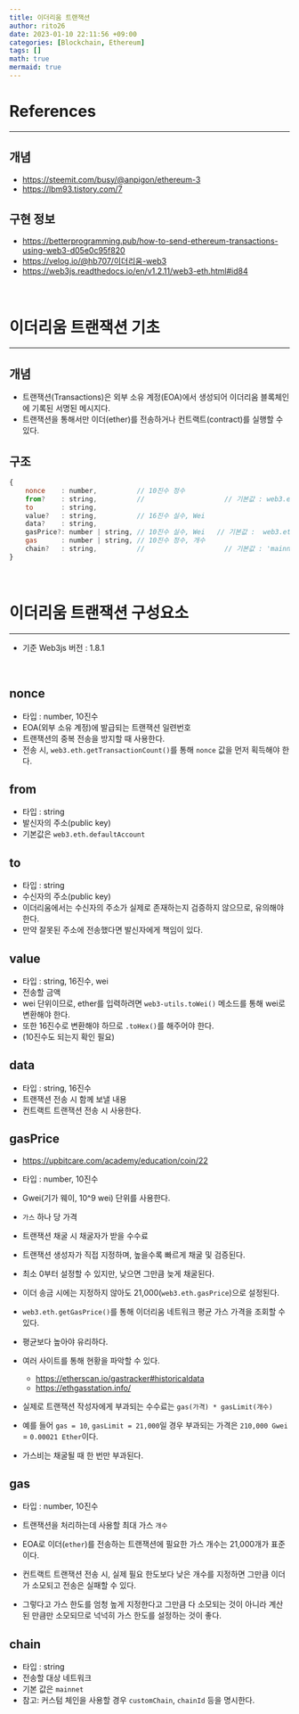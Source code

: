 ```yaml
--- 
title: 이더리움 트랜잭션 
author: rito26 
date: 2023-01-10 22:11:56 +09:00 
categories: [Blockchain, Ethereum] 
tags: [] 
math: true 
mermaid: true 
--- 
```


# References
---

## 개념
- <https://steemit.com/busy/@anpigon/ethereum-3>
- <https://lbm93.tistory.com/7>

## 구현 정보
- <https://betterprogramming.pub/how-to-send-ethereum-transactions-using-web3-d05e0c95f820>
- <https://velog.io/@hb707/이더리움-web3>
- <https://web3js.readthedocs.io/en/v1.2.11/web3-eth.html#id84>

<br>


# 이더리움 트랜잭션 기초
---

## 개념
- 트랜잭션(Transactions)은 외부 소유 계정(EOA)에서 생성되어 이더리움 블록체인에 기록된 서명된 메시지다.
- 트랜잭션을 통해서만 이더(ether)를 전송하거나 컨트랙트(contract)를 실행할 수 있다.


## 구조

```js
{
    nonce    : number,          // 10진수 정수
    from?    : string,          //                    // 기본값 : web3.eth.accounts.wallet
    to       : string,
    value?   : string,          // 16진수 실수, Wei
    data?    : string,
    gasPrice?: number | string, // 10진수 실수, Wei   // 기본값 :  web3.eth.gasPrice
    gas      : number | string, // 10진수 정수, 개수
    chain?   : string,          //                    // 기본값 : 'mainnet'
}
```

<!--
## 유의사항
- 이더리움은 기본적으로 무분별한 트랜잭션 전송을 막기 위해 `sendTransaction`을 잠근다고 한다.
- 따라서 `web3.personal.unlockAccount()`와 같은 메소드로 먼저 잠금을 해제해야 한다.
- Raw 트랜잭션은 실제로 전송되는 트랜잭션 오브젝트를 의미하며, 각 필드가 16진수 문자열로 이루어져 있다.(변환됨)
-->

<br>


# 이더리움 트랜잭션 구성요소
---
- 기준 Web3js 버전 : 1.8.1

<br>

## **nonce**
- 타입 : number, 10진수
- EOA(외부 소유 계정)에 발급되는 트랜잭션 일련번호
- 트랜잭션의 중복 전송을 방지할 때 사용한다.
- 전송 시, `web3.eth.getTransactionCount()`를 통해 `nonce` 값을 먼저 획득해야 한다.


## **from**
- 타입 : string
- 발신자의 주소(public key)
- 기본값은 `web3.eth.defaultAccount`


## **to**
- 타입 : string
- 수신자의 주소(public key)
- 이더리움에서는 수신자의 주소가 실제로 존재하는지 검증하지 않으므로, 유의해야 한다.
- 만약 잘못된 주소에 전송했다면 발신자에게 책임이 있다.


## **value**
- 타입 : string, 16진수, wei
- 전송할 금액
- wei 단위이므로, ether를 입력하려면 `web3-utils.toWei()` 메소드를 통해 wei로 변환해야 한다.
- 또한 16진수로 변환해야 하므로 `.toHex()`를 해주어야 한다.
- (10진수도 되는지 확인 필요)


## **data**
- 타입 : string, 16진수
- 트랜잭션 전송 시 함께 보낼 내용
- 컨트랙트 트랜잭션 전송 시 사용한다.


## **gasPrice**
- <https://upbitcare.com/academy/education/coin/22>

- 타입 : number, 10진수
- Gwei(기가 웨이, 10^9 wei) 단위를 사용한다.

- `가스` 하나 당 가격
- 트랜잭션 채굴 시 채굴자가 받을 수수료
- 트랜잭션 생성자가 직접 지정하며, 높을수록 빠르게 채굴 및 검증된다.
- 최소 0부터 설정할 수 있지만, 낮으면 그만큼 늦게 채굴된다.
- 이더 송금 시에는 지정하지 않아도 21,000(`web3.eth.gasPrice`)으로 설정된다.


- `web3.eth.getGasPrice()`를 통해 이더리움 네트워크 평균 가스 가격을 조회할 수 있다.
- 평균보다 높아야 유리하다.

- 여러 사이트를 통해 현황을 파악할 수 있다.
  - <https://etherscan.io/gastracker#historicaldata>
  - <https://ethgasstation.info/>


- 실제로 트랜잭션 작성자에게 부과되는 수수료는 `gas(가격) * gasLimit(개수)`
- 예를 들어 `gas = 10`, `gasLimit = 21,000`일 경우 부과되는 가격은 `210,000 Gwei` = `0.00021 Ether`이다.
- 가스비는 채굴될 때 한 번만 부과된다.


## **gas**
- 타입 : number, 10진수
- 트랜잭션을 처리하는데 사용할 최대 가스 `개수`
- EOA로 이더(`ether`)를 전송하는 트랜잭션에 필요한 가스 개수는 21,000개가 표준이다.

- 컨트랙트 트랜잭션 전송 시, 실제 필요 한도보다 낮은 개수를 지정하면 그만큼 이더가 소모되고 전송은 실패할 수 있다.
- 그렇다고 가스 한도를 엄청 높게 지정한다고 그만큼 다 소모되는 것이 아니라 계산된 만큼만 소모되므로 넉넉히 가스 한도를 설정하는 것이 좋다.


## **chain**
- 타입 : string
- 전송할 대상 네트워크
- 기본 값은 `mainnet`
- 참고: 커스텀 체인을 사용할 경우 `customChain`, `chainId` 등을 명시한다.

